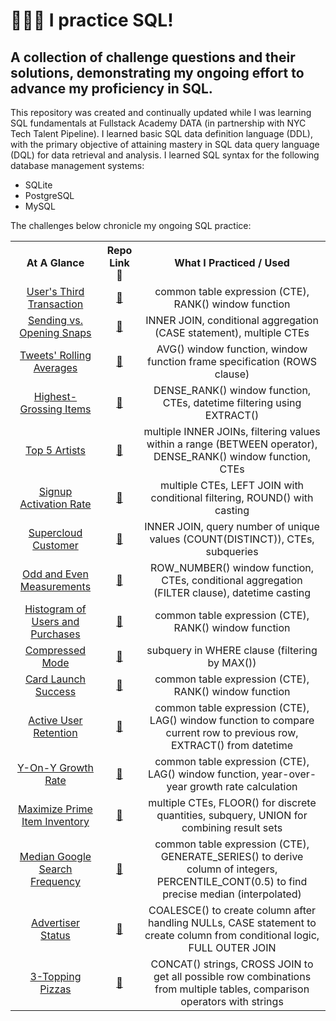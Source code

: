 # 👩🏻‍💻 I practice SQL!

## A collection of challenge questions and their solutions, demonstrating my ongoing effort to advance my proficiency in SQL.

This repository was created and continually updated while I was learning SQL fundamentals at Fullstack Academy DATA (in partnership with NYC Tech Talent Pipeline).  I learned basic SQL data definition language (DDL), with the primary objective of attaining mastery in SQL data query language (DQL) for data retrieval and analysis.  I learned SQL syntax for the following database management systems:

* SQLite
* PostgreSQL
* MySQL

The challenges below chronicle my ongoing SQL practice:

<table style="text-align:center">
    <tr>
        <th>At A Glance</th>
        <th>Repo Link 🔗</th>
        <th>What I Practiced / Used</th>
    </tr>
    <tr>
        <td><a href="https://htmlpreview.github.io/?https://github.com/valeriemagalong/Val-Practices-SQL/blob/main/Users_Third_Transaction/users_third_transaction_summary.html">User's Third Transaction</a></td>
        <td><a href="https://github.com/valeriemagalong/Val-Practices-SQL/tree/main/Users_Third_Transaction">🔗</a></td>
        <td>common table expression (CTE), RANK() window function</td>
    </tr>
    <tr>
        <td><a href="https://htmlpreview.github.io/?https://github.com/valeriemagalong/Val-Practices-SQL/blob/main/Sending_Opening_Snaps/sending_opening_snaps_summary.html">Sending vs. Opening Snaps</a></td>
        <td><a href="https://github.com/valeriemagalong/Val-Practices-SQL/tree/main/Sending_Opening_Snaps">🔗</a></td>
        <td>INNER JOIN, conditional aggregation (CASE statement), multiple CTEs</td>
    </tr>
    <tr>
        <td><a href="https://htmlpreview.github.io/?https://github.com/valeriemagalong/Val-Practices-SQL/blob/main/Tweets_Rolling_Averages/tweets_rolling_averages_summary.html">Tweets' Rolling Averages</a></td>
        <td><a href="https://github.com/valeriemagalong/Val-Practices-SQL/tree/main/Tweets_Rolling_Averages">🔗</a></td>
        <td>AVG() window function, window function frame specification (ROWS clause)</td>
    </tr>
    <tr>
        <td><a href="https://htmlpreview.github.io/?https://github.com/valeriemagalong/Val-Practices-SQL/blob/main/Highest_Grossing_Items/highest_grossing_items_summary.html">Highest-Grossing Items</a></td>
        <td><a href="https://github.com/valeriemagalong/Val-Practices-SQL/tree/main/Highest_Grossing_Items">🔗</a></td>
        <td>DENSE_RANK() window function, CTEs, datetime filtering using EXTRACT()</td>
    </tr>
    <tr>
        <td><a href="https://htmlpreview.github.io/?https://github.com/valeriemagalong/Val-Practices-SQL/blob/main/Top_5_Artists/top_5_artists_summary.html">Top 5 Artists</a></td>
        <td><a href="https://github.com/valeriemagalong/Val-Practices-SQL/tree/main/Top_5_Artists">🔗</a></td>
        <td>multiple INNER JOINs, filtering values within a range (BETWEEN operator), DENSE_RANK() window function, CTEs</td>
    </tr>
    <tr>
        <td><a href="https://htmlpreview.github.io/?https://github.com/valeriemagalong/Val-Practices-SQL/blob/main/Signup_Activation_Rate/signup_activation_rate_summary.html">Signup Activation Rate</a></td>
        <td><a href="https://github.com/valeriemagalong/Val-Practices-SQL/tree/main/Signup_Activation_Rate">🔗</a></td>
        <td>multiple CTEs, LEFT JOIN with conditional filtering, ROUND() with casting</td>
    </tr>
    <tr>
        <td><a href="https://htmlpreview.github.io/?https://github.com/valeriemagalong/Val-Practices-SQL/blob/main/Supercloud_Customer/supercloud_customer_summary.html">Supercloud Customer</a></td>
        <td><a href="https://github.com/valeriemagalong/Val-Practices-SQL/tree/main/Supercloud_Customer">🔗</a></td>
        <td>INNER JOIN, query number of unique values (COUNT(DISTINCT)), CTEs, subqueries</td>
    </tr>
    <tr>
        <td><a href="https://htmlpreview.github.io/?https://github.com/valeriemagalong/Val-Practices-SQL/blob/main/Odd_Even_Measurements/odd_even_measurements_summary.html">Odd and Even Measurements</a></td>
        <td><a href="https://github.com/valeriemagalong/Val-Practices-SQL/tree/main/Odd_Even_Measurements">🔗</a></td>
        <td>ROW_NUMBER() window function, CTEs, conditional aggregation (FILTER clause), datetime casting</td>
    </tr>
    <tr>
        <td><a href="https://htmlpreview.github.io/?https://github.com/valeriemagalong/Val-Practices-SQL/blob/main/Histogram_Users_Purchases/histogram_users_purchases_summary.html">Histogram of Users and Purchases</a></td>
        <td><a href="https://github.com/valeriemagalong/Val-Practices-SQL/tree/main/Histogram_Users_Purchases">🔗</a></td>
        <td>common table expression (CTE), RANK() window function</td>
    </tr>
    <tr>
        <td><a href="https://htmlpreview.github.io/?https://github.com/valeriemagalong/Val-Practices-SQL/blob/main/Compressed_Mode/compressed_mode_summary.html">Compressed Mode</a></td>
        <td><a href="https://github.com/valeriemagalong/Val-Practices-SQL/tree/main/Compressed_Mode">🔗</a></td>
        <td>subquery in WHERE clause (filtering by MAX())</td>
    </tr>
    <tr>
        <td><a href="https://htmlpreview.github.io/?https://github.com/valeriemagalong/Val-Practices-SQL/blob/main/Card_Launch_Success/card_launch_success_summary.html">Card Launch Success</a></td>
        <td><a href="https://github.com/valeriemagalong/Val-Practices-SQL/tree/main/Card_Launch_Success">🔗</a></td>
        <td>common table expression (CTE), RANK() window function</td>
    </tr>
    <tr>
        <td><a href="https://htmlpreview.github.io/?https://github.com/valeriemagalong/Val-Practices-SQL/blob/main/Active_User_Retention/active_user_retention_summary.html">Active User Retention</a></td>
        <td><a href="https://github.com/valeriemagalong/Val-Practices-SQL/tree/main/Active_User_Retention">🔗</a></td>
        <td>common table expression (CTE), LAG() window function to compare current row to previous row, EXTRACT() from datetime</td>
    </tr>
    <tr>
        <td><a href="https://htmlpreview.github.io/?https://github.com/valeriemagalong/Val-Practices-SQL/blob/main/Y_On_Y_Growth_Rate/y_on_y_growth_rate_summary.html">Y-On-Y Growth Rate</a></td>
        <td><a href="https://github.com/valeriemagalong/Val-Practices-SQL/tree/main/Y_On_Y_Growth_Rate">🔗</a></td>
        <td>common table expression (CTE), LAG() window function, year-over-year growth rate calculation</td>
    </tr>
    <tr>
        <td><a href="https://htmlpreview.github.io/?https://github.com/valeriemagalong/Val-Practices-SQL/blob/main/Maximize_Prime_Item_Inventory/maximize_prime_item_inventory_summary.html">Maximize Prime Item Inventory</a></td>
        <td><a href="https://github.com/valeriemagalong/Val-Practices-SQL/tree/main/Maximize_Prime_Item_Inventory">🔗</a></td>
        <td>multiple CTEs, FLOOR() for discrete quantities, subquery, UNION for combining result sets</td>
    </tr>
    <tr>
        <td><a href="https://htmlpreview.github.io/?https://github.com/valeriemagalong/Val-Practices-SQL/blob/main/Median_Google_Search_Frequency/median_google_search_frequency_summary.html">Median Google Search Frequency</a></td>
        <td><a href="https://github.com/valeriemagalong/Val-Practices-SQL/tree/main/Median_Google_Search_Frequency">🔗</a></td>
        <td>common table expression (CTE), GENERATE_SERIES() to derive column of integers, PERCENTILE_CONT(0.5) to find precise median (interpolated)</td>
    </tr>
    <tr>
        <td><a href="https://htmlpreview.github.io/?https://github.com/valeriemagalong/Val-Practices-SQL/blob/main/Advertiser_Status/advertiser_status_summary.html">Advertiser Status</a></td>
        <td><a href="https://github.com/valeriemagalong/Val-Practices-SQL/tree/main/Advertiser_Status">🔗</a></td>
        <td>COALESCE() to create column after handling NULLs, CASE statement to create column from conditional logic, FULL OUTER JOIN</td>
    </tr>
    <tr>
        <td><a href="https://htmlpreview.github.io/?https://github.com/valeriemagalong/Val-Practices-SQL/blob/main/3-Topping_Pizzas/3_topping_pizzas_summary.html">3-Topping Pizzas</a></td>
        <td><a href="https://github.com/valeriemagalong/Val-Practices-SQL/tree/main/3-Topping_Pizzas">🔗</a></td>
        <td>CONCAT() strings, CROSS JOIN to get all possible row combinations from multiple tables, comparison operators with strings</td>
    </tr>
</table>